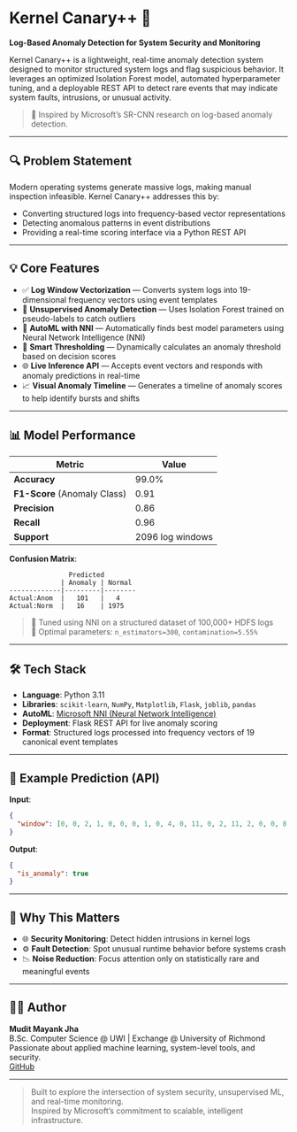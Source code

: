 # Kernel Canary++ 🐧  
**Log-Based Anomaly Detection for System Security and Monitoring**

Kernel Canary++ is a lightweight, real-time anomaly detection system designed to monitor structured system logs and flag suspicious behavior. It leverages an optimized Isolation Forest model, automated hyperparameter tuning, and a deployable REST API to detect rare events that may indicate system faults, intrusions, or unusual activity.

> 🧠 Inspired by Microsoft’s SR-CNN research on log-based anomaly detection.

---

## 🔍 Problem Statement

Modern operating systems generate massive logs, making manual inspection infeasible. Kernel Canary++ addresses this by:
- Converting structured logs into frequency-based vector representations
- Detecting anomalous patterns in event distributions
- Providing a real-time scoring interface via a Python REST API

---

## 💡 Core Features

- ✅ **Log Window Vectorization** — Converts system logs into 19-dimensional frequency vectors using event templates
- 🤖 **Unsupervised Anomaly Detection** — Uses Isolation Forest trained on pseudo-labels to catch outliers
- 🔧 **AutoML with NNI** — Automatically finds best model parameters using Neural Network Intelligence (NNI)
- 🧠 **Smart Thresholding** — Dynamically calculates an anomaly threshold based on decision scores
- 🌐 **Live Inference API** — Accepts event vectors and responds with anomaly predictions in real-time
- 📈 **Visual Anomaly Timeline** — Generates a timeline of anomaly scores to help identify bursts and shifts

---

## 📊 Model Performance

| Metric        | Value     |
|---------------|-----------|
| **Accuracy**  | 99.0%     |
| **F1-Score** (Anomaly Class) | 0.91 |
| **Precision** | 0.86      |
| **Recall**    | 0.96      |
| **Support**   | 2096 log windows |

**Confusion Matrix**:
```
               Predicted
             | Anomaly | Normal
-------------|---------|--------
Actual:Anom  |   101   |   4
Actual:Norm  |   16    | 1975
```

> 📌 Tuned using NNI on a structured dataset of 100,000+ HDFS logs  
> 🎯 Optimal parameters: `n_estimators=300`, `contamination=5.55%`

---

## 🛠️ Tech Stack

- **Language**: Python 3.11
- **Libraries**: `scikit-learn`, `NumPy`, `Matplotlib`, `Flask`, `joblib`, `pandas`
- **AutoML**: [Microsoft NNI (Neural Network Intelligence)](https://github.com/microsoft/nni)
- **Deployment**: Flask REST API for live anomaly scoring
- **Format**: Structured logs processed into frequency vectors of 19 canonical event templates

---

## 🧪 Example Prediction (API)

**Input**:  
```json
{
  "window": [0, 0, 2, 1, 0, 0, 0, 1, 0, 4, 0, 11, 0, 2, 11, 2, 0, 0, 8]
}
```

**Output**:  
```json
{
  "is_anomaly": true
}
```

---

## 🔬 Why This Matters

- 🌐 **Security Monitoring**: Detect hidden intrusions in kernel logs
- ⚙️ **Fault Detection**: Spot unusual runtime behavior before systems crash
- 📉 **Noise Reduction**: Focus attention only on statistically rare and meaningful events

---

## 👨‍💻 Author

**Mudit Mayank Jha**  
B.Sc. Computer Science @ UWI | Exchange @ University of Richmond  
Passionate about applied machine learning, system-level tools, and security.  
[GitHub](https://github.com/muditjha20)

---

> Built to explore the intersection of system security, unsupervised ML, and real-time monitoring.  
> Inspired by Microsoft’s commitment to scalable, intelligent infrastructure.
